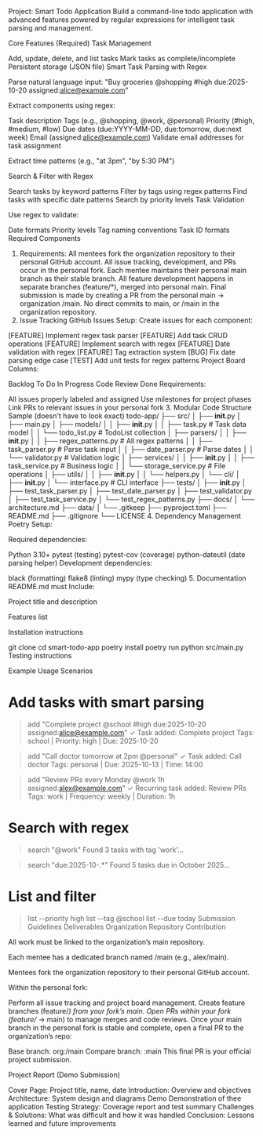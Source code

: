 Project: Smart Todo Application
Build a command-line todo application with advanced features powered by regular expressions for intelligent task parsing and management.

Core Features (Required)
Task Management

Add, update, delete, and list tasks
Mark tasks as complete/incomplete
Persistent storage (JSON file)
Smart Task Parsing with Regex

Parse natural language input: "Buy groceries @shopping #high due:2025-10-20 assigned:alice@example.com"

Extract components using regex:

Task description
Tags (e.g., @shopping, @work, @personal)
Priority (#high, #medium, #low)
Due dates (due:YYYY-MM-DD, due:tomorrow, due:next week)
Email (assigned:alice@example.com)
Validate email addresses for task assignment

Extract time patterns (e.g., "at 3pm", "by 5:30 PM")

Search & Filter with Regex

Search tasks by keyword patterns
Filter by tags using regex patterns
Find tasks with specific date patterns
Search by priority levels
Task Validation

Use regex to validate:

Date formats
Priority levels
Tag naming conventions
Task ID formats
Required Components
1. Requirements:
All mentees fork the organization repository to their personal GitHub account.
All issue tracking, development, and PRs occur in the personal fork.
Each mentee maintains their personal main branch as their stable branch.
All feature development happens in separate branches (feature/*), merged into personal main.
Final submission is made by creating a PR from the personal main → organization <name>/main.
No direct commits to main, or <name>/main in the organization repository.
2. Issue Tracking
GitHub Issues Setup: Create issues for each component:

[FEATURE] Implement regex task parser
[FEATURE] Add task CRUD operations
[FEATURE] Implement search with regex
[FEATURE] Date validation with regex
[FEATURE] Tag extraction system
[BUG] Fix date parsing edge case
[TEST] Add unit tests for regex patterns
Project Board Columns:

Backlog
To Do
In Progress
Code Review
Done
Requirements:

All issues properly labeled and assigned
Use milestones for project phases
Link PRs to relevant issues in your personal fork
3. Modular Code Structure Sample (doesn't have to look exact)
todo-app/
├── src/
│   ├── __init__.py
│   ├── main.py
│   ├── models/
│   │   ├── __init__.py
│   │   ├── task.py          # Task data model
│   │   └── todo_list.py     # TodoList collection
│   ├── parsers/
│   │   ├── __init__.py
│   │   ├── regex_patterns.py # All regex patterns
│   │   ├── task_parser.py    # Parse task input
│   │   ├── date_parser.py    # Parse dates
│   │   └── validator.py      # Validation logic
│   ├── services/
│   │   ├── __init__.py
│   │   ├── task_service.py   # Business logic
│   │   └── storage_service.py # File operations
│   ├── utils/
│   │   ├── __init__.py
│   │   └── helpers.py
│   └── cli/
│       ├── __init__.py
│       └── interface.py      # CLI interface
├── tests/
│   ├── __init__.py
│   ├── test_task_parser.py
│   ├── test_date_parser.py
│   ├── test_validator.py
│   ├── test_task_service.py
│   └── test_regex_patterns.py
├── docs/
│   └── architecture.md
├── data/
│   └── .gitkeep
├── pyproject.toml
├── README.md
├── .gitignore
└── LICENSE
4. Dependency Management
Poetry Setup:

Required dependencies:

Python 3.10+
pytest (testing)
pytest-cov (coverage)
python-dateutil (date parsing helper)
Development dependencies:

black (formatting)
flake8 (linting)
mypy (type checking)
5. Documentation
README.md must Include:

Project title and description

Features list

Installation instructions

git clone <repo-url>
cd smart-todo-app
poetry install
poetry run python src/main.py
Testing instructions

Example Usage Scenarios
# Add tasks with smart parsing
> add "Complete project @school #high due:2025-10-20 assigned:alice@example.com"
✓ Task added: Complete project
  Tags: school | Priority: high | Due: 2025-10-20

> add "Call doctor tomorrow at 2pm @personal"
✓ Task added: Call doctor
  Tags: personal | Due: 2025-10-13 | Time: 14:00

> add "Review PRs every Monday @work 1h assigned:alex@example.com"
✓ Recurring task added: Review PRs
  Tags: work | Frequency: weekly | Duration: 1h

# Search with regex
> search "@work"
Found 3 tasks with tag 'work'...

> search "due:2025-10-.*"
Found 5 tasks due in October 2025...

# List and filter
> list --priority high
> list --tag @school
> list --due today
Submission Guidelines
Deliverables
Organization Repository Contribution

All work must be linked to the organization’s main repository.

Each mentee has a dedicated branch named <name>/main (e.g., alex/main).

Mentees fork the organization repository to their personal GitHub account.

Within the personal fork:

Perform all issue tracking and project board management.
Create feature branches (feature/*) from your fork’s main.
Open PRs within your fork (feature/* → main) to manage merges and code reviews.
Once your main branch in the personal fork is stable and complete, open a final PR to the organization’s repo:

Base branch: org:<name>/main
Compare branch: <your-username>:main
This final PR is your official project submission.

Project Report (Demo Submission)

Cover Page: Project title, name, date
Introduction: Overview and objectives
Architecture: System design and diagrams
Demo Demonstration of thee application
Testing Strategy: Coverage report and test summary
Challenges & Solutions: What was difficult and how it was handled
Conclusion: Lessons learned and future improvements
